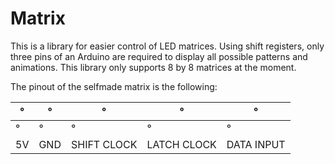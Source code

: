 # Matrix

This is a library for easier control of LED matrices. Using shift registers, only three pins of an Arduino are required to display all possible patterns and animations. This library only supports 8 by 8 matrices at the moment.

The pinout of the selfmade matrix is the following:

| ° | ° | ° | ° | ° |  
| - | - | - | - | - |  
| ° | ° | ° | ° | ° |  
| 5V | GND | SHIFT CLOCK | LATCH CLOCK | DATA INPUT |  
